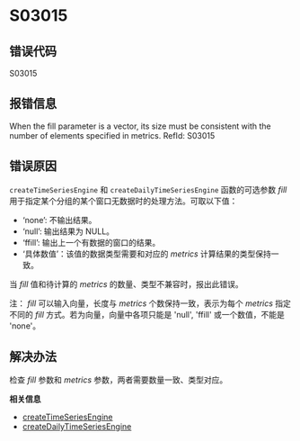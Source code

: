 # S03015

## 错误代码

S03015

## 报错信息

When the fill parameter is a vector, its size must be consistent with the number of
elements specified in metrics. RefId: S03015

## 错误原因

`createTimeSeriesEngine` 和
`createDailyTimeSeriesEngine` 函数的可选参数 *fill*
用于指定某个分组的某个窗口无数据时的处理方法。可取以下值：

* ‘none’: 不输出结果。
* ‘null’: 输出结果为 NULL。
* ‘ffill’: 输出上一个有数据的窗口的结果。
* ‘具体数值’：该值的数据类型需要和对应的 *metrics* 计算结果的类型保持一致。

当 *fill* 值和待计算的 *metrics* 的数量、类型不兼容时，报出此错误。

注： *fill* 可以输入向量，长度与 *metrics* 个数保持一致，表示为每个
*metrics* 指定不同的 *fill* 方式。若为向量，向量中各项只能是 'null', 'ffill' 或一个数值，不能是
'none'。

## 解决办法

检查 *fill* 参数和 *metrics* 参数，两者需要数量一致、类型对应。

**相关信息**

* [createTimeSeriesEngine](../funcs/c/createTimeSeriesEngine.html "createTimeSeriesEngine")
* [createDailyTimeSeriesEngine](../funcs/c/createDailyTimeSeriesEngine.html "createDailyTimeSeriesEngine")


